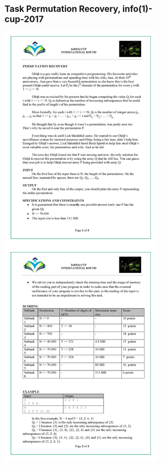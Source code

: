 # Task Permutation Recovery, info(1)-cup-2017
![statement Page 1](https://github.com/BagritsevichStepan/info1-cup/blob/main/Permutation%20Recovery/Statement%20Permutation%20Recovery%20in%20JPG/Statement%20Permutation%20Recovery%20Page%201.jpg?raw=true)
![statement Page 2](https://github.com/BagritsevichStepan/info1-cup/blob/main/Permutation%20Recovery/Statement%20Permutation%20Recovery%20in%20JPG/Statement%20Permutation%20Recovery%20Page%202.jpg?raw=true)
